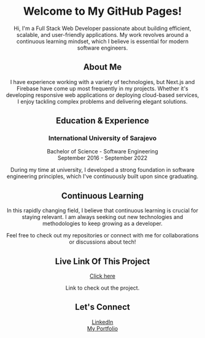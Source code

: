 <div align="center">


<h1>Welcome to My GitHub Pages!</h1>


Hi, I'm a Full Stack Web Developer passionate about building efficient, scalable, and user-friendly applications. My work revolves around a continuous learning mindset, which I believe is essential for modern software engineers.

<h2>About Me</h2>

I have experience working with a variety of technologies, but <bold>Next.js</bold> and <bold>Firebase</bold> have come up most frequently in my projects. Whether it's developing responsive web applications or deploying cloud-based services, I enjoy tackling complex problems and delivering elegant solutions.
<h2>Education & Experience</h2>

<h3>International University of Sarajevo</h3> 
Bachelor of Science - Software Engineering <br/>
September 2016 - September 2022  <br/>

During my time at university, I developed a strong foundation in software engineering principles, which I've continuously built upon since graduating. <br/>

<h2>Continuous Learning</h2>

In this rapidly changing field, I believe that continuous learning is crucial for staying relevant. I am always seeking out new technologies and methodologies to keep growing as a developer.

Feel free to check out my repositories or connect with me for collaborations or discussions about tech!

<h2>Live Link Of This Project</h2>

<a href="https://armin0001.github.io">Click here</a> <br/>
<p>Link to check out the project.</p>

<h2>Let's Connect</h2>

<a href="https://www.linkedin.com/in/armin-isakovi%C4%87-b07b24215/">LinkedIn</a><br/>
<a href="https://portofolio-phi-sepia.vercel.app/signin">My Portfolio</a>


</div>
